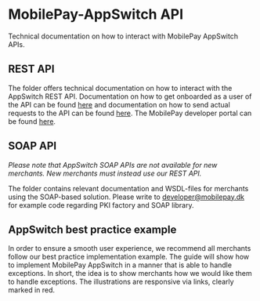 # MobilePay-AppSwitch API
Technical documentation on how to interact with MobilePay AppSwitch APIs.

## REST API
The folder offers technical documentation on how to interact with the AppSwitch REST API.
Documentation on how to get onboarded as a user of the API can be found [here](https://github.com/MobilePayDev/MobilePay-Merchant-API-Security/blob/master/Merchant-onboarding.md) and documentation on how to send actual requests to the API can be found [here](https://github.com/MobilePayDev/MobilePay-Merchant-API-Security/blob/master/Merchant-request.md).
The MobilePay developer portal can be found [here](https://developer.mobeco.dk).

## SOAP API
_Please note that AppSwitch SOAP APIs are not available for new merchants. New merchants must instead use our REST API._

The folder contains relevant documentation and WSDL-files for merchants using the SOAP-based solution.
Please write to [developer@mobilepay.dk](mailto://help@mobilepay.dk) for example code regarding PKI factory and SOAP library.

## AppSwitch best practice example
In order to ensure a smooth user experience, we recommend all merchants follow our best practice implementation example.
The guide will show how to implement MobilePay AppSwitch in a manner that is able to handle exceptions.
In short, the idea is to show merchants how we would like them to handle exceptions. The illustrations are responsive via links, clearly marked in red.
